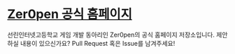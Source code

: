 [Zer0pen 공식 홈페이지](http://0pen.us)
=================

선린인터넷고등학교 게임 개발 동아리인 Zer0pen의 공식 홈페이지 저장소입니다. 제안하실 내용이 있으신가요? Pull Request 혹은 Issue를 남겨주세요!
